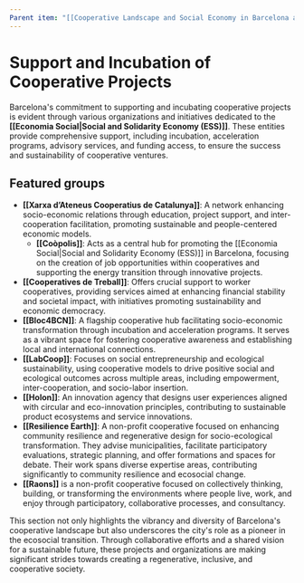 ```yaml
---
Parent item: "[[Cooperative Landscape and Social Economy in Barcelona and Catalonia]]"
---
```

# Support and Incubation of Cooperative Projects

Barcelona's commitment to supporting and incubating cooperative projects is evident through various organizations and initiatives dedicated to the **[[Economia Social|Social and Solidarity Economy (ESS)]]**. These entities provide comprehensive support, including incubation, acceleration programs, advisory services, and funding access, to ensure the success and sustainability of cooperative ventures.

## Featured groups

- **[[Xarxa d’Ateneus Cooperatius de Catalunya]]**: A network enhancing socio-economic relations through education, project support, and inter-cooperation facilitation,  promoting sustainable and people-centered economic models.
    - **[[Coòpolis]]**: Acts as a central hub for promoting the [[Economia Social|Social and Solidarity Economy (ESS)]] in Barcelona, focusing on the creation of job opportunities within cooperatives and supporting the energy transition through innovative projects.
- **[[Cooperatives de Treball]]**: Offers crucial support to worker cooperatives, providing services aimed at enhancing financial stability and societal impact, with initiatives promoting sustainability and economic democracy.
- **[[Bloc4BCN]]**: A flagship cooperative hub facilitating socio-economic transformation through incubation and acceleration programs. It serves as a vibrant space for fostering cooperative awareness and establishing local and international connections.
- **[[LabCoop]]**: Focuses on social entrepreneurship and ecological sustainability, using cooperative models to drive positive social and ecological outcomes across multiple areas, including empowerment, inter-cooperation, and socio-labor insertion.
- **[[Holon]]**: An innovation agency that designs user experiences aligned with circular and eco-innovation principles, contributing to sustainable product ecosystems and service innovations.
- **[[Resilience Earth]]**: A non-profit cooperative focused on enhancing community resilience and regenerative design for socio-ecological transformation. They advise municipalities, facilitate participatory evaluations, strategic planning, and offer formations and spaces for debate. Their work spans diverse expertise areas, contributing significantly to community resilience and ecosocial change.
- **[[Raons]]** is a non-profit cooperative focused on collectively thinking, building, or transforming the environments where people live, work, and enjoy through participatory, collaborative processes, and consultancy.

This section not only highlights the vibrancy and diversity of Barcelona's cooperative landscape but also underscores the city's role as a pioneer in the ecosocial transition. Through collaborative efforts and a shared vision for a sustainable future, these projects and organizations are making significant strides towards creating a regenerative, inclusive, and cooperative society.